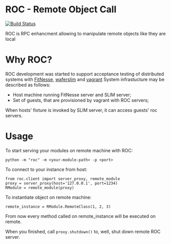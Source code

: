 ROC - Remote Object Call
========================

[![Build Status](https://travis-ci.org/peterdemin/python-roc.png?branch=master)](https://travis-ci.org/peterdemin/python-roc)

ROC is RPC enhancment allowing to manipulate
remote objects like they are local

Why ROC?
========
ROC development was started to support acceptance testing
of distributed systems with [FitNesse](http://fitnesse.org),
[waferslim](https://github.com/peterdemin/waferslim) and
[vagrant](http://vagrantup.com)
System infrastucture may be described as follows:

* Host machine running FitNesse server and SLIM server;
* Set of guests, that are provisioned by vagrant with ROC servers;

When hosts' fixture is invoked by SLIM server, it can access guests' roc servers.

Usage
=====

To start serving your modules on remote machine with ROC:

    python -m "roc" -m <your-module-path> -p <port>

To connect to your instance from host:

    from roc.client import server_proxy, remote_module
    proxy = server_proxy(host='127.0.0.1', port=1234)
    RModule = remote_module(proxy)

To instantiate object on remote machine:

    remote_instance = RModule.RemoteClass(1, 2, 3)

From now every method called on remote_instance will be executed on remote.

When you finished, call `proxy.shutdown()` to, well, shut down remote ROC server.
